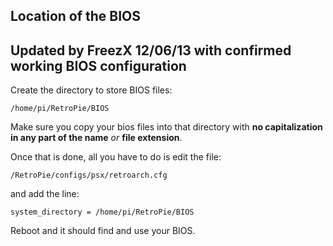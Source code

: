 ## Location of the BIOS
## Updated by FreezX 12/06/13 with confirmed working BIOS configuration

Create the directory to store BIOS files:

```shell
/home/pi/RetroPie/BIOS
```

Make sure you copy your bios files into that directory with **no capitalization in any part of the name** _or_ **file extension**.

Once that is done, all you have to do is edit the file:

```shell
/RetroPie/configs/psx/retroarch.cfg
```

and add the line:

```shell
system_directory = /home/pi/RetroPie/BIOS
```

Reboot and it should find and use your BIOS.